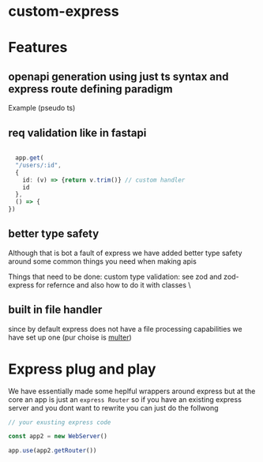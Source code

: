 # custom-express


# Features 
## openapi generation using just ts syntax and express route defining paradigm
Example (pseudo ts)
## req validation like in fastapi
```ts

  app.get(  
  "/users/:id",
  { 
    id: (v) => {return v.trim()} // custom handler
    id 
  },
  () => {
})


```
## better type safety

Although that is bot a fault of express we have added better type safety around some common things you need when making apis

Things that need to be done: custom type validation: see zod and zod-express for refernce and also how to do it with classes
\
## built in file handler
since by default express does not have a file processing capabilities we have set up one (pur choise is [multer](https://www.npmjs.com/package/multer))

# Express plug and play
We have essentially made some heplful wrappers around express but at the core an app is just an `express Router` so if you have an existing express server and you dont want to rewrite you can just do the follwong 



```ts
// your exusting express code

const app2 = new WebServer()

app.use(app2.getRouter())
```
